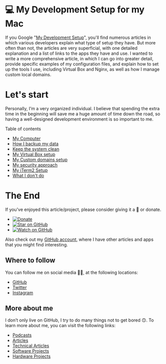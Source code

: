 # 💻 My Development Setup for my Mac

If you Google "[My Development Setup](https://www.google.com/search?q=My+Development+Setup)", you'll find numerous articles in which various developers explain what type of setup they have. But more often than not, the articles are very superficial, with one detailed explanation and a list of links to the apps they have and use. I wanted to write a more comprehensive article, in which I can go into greater detail, provide specific examples of my configuration files, and explain how to set up the tools I use, including Virtual Box and Nginx, as well as how I manage custom local domains.


# Let's start

Personally, I’m a very organized individual. I believe that spending the extra time in the beginning will save me a huge amount of time down the road, so having a well-designed development environment is so important to me.

Table of contents

- [My Computer](https://github.com/davidgatti/my-development-setup/tree/master/01_my_computer)
- [How I backup my data](https://github.com/davidgatti/my-development-setup/tree/master/02_backups)
- [Keep the system clean](https://github.com/davidgatti/my-development-setup/tree/master/03_empty_system)
- [My Virtual Box setup](https://github.com/davidgatti/my-development-setup/tree/master/04_virtual_box)
- [My Custom domains setup](https://github.com/davidgatti/my-development-setup/tree/master/05_custom_domains)
- [My security approach](https://github.com/davidgatti/my-development-setup/tree/master/06_my_security)
- [My iTerm2 Setup](https://github.com/davidgatti/my-development-setup/tree/master/07_iTerm2_setup)
- [What I don't do](https://github.com/davidgatti/my-development-setup/tree/master/08_what_I_dont_that_others_do)

# The End

If you've enjoyed this article/project, please consider giving it a 🌟 or donate.

- [![Donate](https://img.shields.io/badge/Donate-PayPal-green.svg)](https://www.paypal.me/gattidavid/25)
- [![Star on GitHub](https://img.shields.io/github/stars/davidgatti/my-development-setup.svg?style=social)](https://github.com/davidgatti/How-to-Stream-Movies-using-NodeJS/stargazers)
- [![Watch on GitHub](https://img.shields.io/github/watchers/davidgatti/my-development-setup.svg?style=social)](https://github.com/davidgatti/How-to-Stream-Movies-using-NodeJS/watchers)

Also check out my [GitHub account](https://github.com/davidgatti), where I have other articles and apps that you might find interesting.

## Where to follow

You can follow me on social media 🐙😇, at the following locations:

- [GitHub](https://github.com/davidgatti)
- [Twitter](https://twitter.com/dawidgatti)
- [Instagram](https://www.instagram.com/gattidavid/)

## More about me

I don’t only live on GitHub, I try to do many things not to get bored 🙃. To learn more about me, you can visit the following links:

- [Podcasts](http://david.gatti.pl/podcasts)
- [Articles](http://david.gatti.pl/articles)
- [Technical Articles](http://david.gatti.pl/technical_articles)
- [Software Projects](http://david.gatti.pl/software_projects)
- [Hardware Projects](http://david.gatti.pl/hardware_projects)
